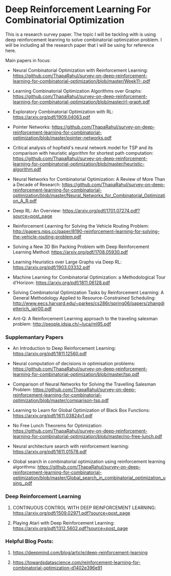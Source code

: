 # Deep Reinforcement Learning For Combinatorial Optimization

This is a research survey paper. The topic I will be tackling with is using deep reinforcement leanring to solve combinatorial optimization problem. I will be including all the research paper that I will be using for reference here. 

Main papers in focus:

* Neural Combinatorial Optimization with Reinforcement Learning: https://github.com/ThapaRahul/survey-on-deep-reinforcement-learning-for-combinatorial-optimization/blob/master/Week11-.pdf
* Learning Combinatorial Optimization Algorithms over Graphs: https://github.com/ThapaRahul/survey-on-deep-reinforcement-learning-for-combinatorial-optimization/blob/master/rl-graph.pdf
* Exploratory Combinatorial Optimization with RL: https://arxiv.org/pdf/1909.04063.pdf
* Pointer Networks: https://github.com/ThapaRahul/survey-on-deep-reinforcement-learning-for-combinatorial-optimization/blob/master/pointer-networks.pdf
* Critical analysis of hopfield's neural network model for TSP and its comparison with heuristic algorithm for shortest path computation: https://github.com/ThapaRahul/survey-on-deep-reinforcement-learning-for-combinatorial-optimization/blob/master/heuristic-algorithm.pdf
* Neural Networks for Combinatorial Optimization: A Review of More Than a Decade of Research: https://github.com/ThapaRahul/survey-on-deep-reinforcement-learning-for-combinatorial-optimization/blob/master/Neural_Networks_for_Combinatorial_Optimization_A_R.pdf
* Deep RL: An Overview: https://arxiv.org/pdf/1701.07274.pdf?source=post_page
* Reinforcement Learning for Solving the Vehicle Routing Problem: http://papers.nips.cc/paper/8190-reinforcement-learning-for-solving-the-vehicle-routing-problem.pdf
* Solving a New 3D Bin Packing Problem with Deep Reinforcement Learning Method: https://arxiv.org/pdf/1708.05930.pdf
* Learning Heuristics over Large Graphs via Deep RL: https://arxiv.org/pdf/1903.03332.pdf
* Machine Learning for Combinatorial Optimization: a Methodological Tour d’Horizon: https://arxiv.org/pdf/1811.06128.pdf
* Solving Combinatorial Optimization Tasks by Reinforcement Learning: A General Methodology Applied to Resource-Constrained Scheduling: http://www.eecs.harvard.edu/~parkes/cs286r/spring06/papers/zhangdietterich_jair00.pdf

* Ant-Q: A Reinforcement Learning approach to the traveling salesman problem: http://people.idsia.ch/~luca/ml95.pdf


### Supplemantary Papers

* An Introduction to Deep Reinforcement Learning: https://arxiv.org/pdf/1811.12560.pdf 

* Neural computation of decisions in optimisation problems: https://github.com/ThapaRahul/survey-on-deep-reinforcement-learning-for-combinatorial-optimization/blob/master/tsp.pdf

* Comparison of Neural Networks for Solving the Travelling Salesman Problem: https://github.com/ThapaRahul/survey-on-deep-reinforcement-learning-for-combinatorial-optimization/blob/master/comparison-tsp.pdf

* Learning to Learn for Global Optimization of Black Box Functions: https://arxiv.org/pdf/1611.03824v1.pdf

* No Free Lunch Theorems for Optimization: https://github.com/ThapaRahul/survey-on-deep-reinforcement-learning-for-combinatorial-optimization/blob/master/no-free-lunch.pdf

* Neural architecture search with reinforcement learning: https://arxiv.org/pdf/1611.01578.pdf

* Global search in combinatorial optimization using reinforcement learning algorithms: https://github.com/ThapaRahul/survey-on-deep-reinforcement-learning-for-combinatorial-optimization/blob/master/Global_search_in_combinatorial_optimization_using_.pdf




### Deep Reinforcement Learning

1. CONTINUOUS CONTROL WITH DEEP REINFORCEMENT LEARNING: https://arxiv.org/pdf/1509.02971.pdf?source=post_page

2. Playing Atari with Deep Reinforcement Learning: https://arxiv.org/pdf/1312.5602.pdf?source=post_page


### Helpful Blog Posts:

1. https://deepmind.com/blog/article/deep-reinforcement-learning

2. https://towardsdatascience.com/reinforcement-learning-for-combinatorial-optimization-d1402e396e91






